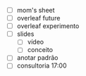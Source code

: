 - [ ] mom's sheet
- [ ] overleaf future
- [ ] overleaf experimento
- [ ] slides
	- [ ] vídeo
	- [ ] conceito
- [ ] anotar padrão
- [ ] consultoria 17:00